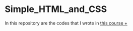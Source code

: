 # Simple_HTML_and_CSS

In this repository are the codes that I wrote in <a href="https://toplearn.com/c/lY5">this course +</a>
